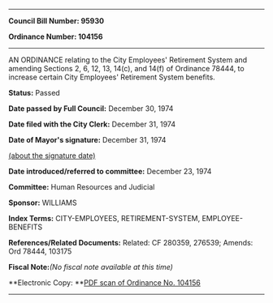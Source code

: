 

********

**Council Bill Number: 95930**
   
**Ordinance Number: 104156**
********

 AN ORDINANCE relating to the City Employees' Retirement System and amending Sections 2, 6, 12, 13, 14(c), and 14(f) of Ordinance 78444, to increase certain City Employees' Retirement System benefits.

**Status:** Passed
   
**Date passed by Full Council:** December 30, 1974
   
**Date filed with the City Clerk:** December 31, 1974
   
**Date of Mayor's signature:** December 31, 1974
   
[(about the signature date)](/~public/approvaldate.htm)
   
   
   
**Date introduced/referred to committee:** December 23, 1974
   
**Committee:** Human Resources and Judicial
   
**Sponsor:** WILLIAMS
   
   
**Index Terms:** CITY-EMPLOYEES, RETIREMENT-SYSTEM, EMPLOYEE-BENEFITS

**References/Related Documents:** Related: CF 280359, 276539; Amends: Ord 78444, 103175

**Fiscal Note:**_(No fiscal note available at this time)_

**Electronic Copy: **[PDF scan of Ordinance No. 104156](/~archives/Ordinances/Ord_104156.pdf)

********

